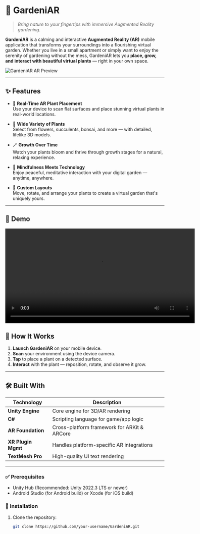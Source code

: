 # 🌿 GardeniAR

> *Bring nature to your fingertips with immersive Augmented Reality gardening.*

**GardeniAR** is a calming and interactive **Augmented Reality (AR)** mobile application that transforms your surroundings into a flourishing virtual garden. Whether you live in a small apartment or simply want to enjoy the serenity of gardening without the mess, GardeniAR lets you **place, grow, and interact with beautiful virtual plants** — right in your own space.

![GardeniAR AR Preview](assets/gardeniar-preview.gif) 

---

## ✨ Features

- 🌱 **Real-Time AR Plant Placement**  
  Use your device to scan flat surfaces and place stunning virtual plants in real-world locations.

- 🌸 **Wide Variety of Plants**  
  Select from flowers, succulents, bonsai, and more — with detailed, lifelike 3D models.

- 🪄 **Growth Over Time**  
  Watch your plants bloom and thrive through growth stages for a natural, relaxing experience.

- 🧘 **Mindfulness Meets Technology**  
  Enjoy peaceful, meditative interaction with your digital garden — anytime, anywhere.

- 📐 **Custom Layouts**  
  Move, rotate, and arrange your plants to create a virtual garden that's uniquely yours.

---

## 🎥 Demo

<video width="600" controls>
  <source src="Assets/demo.gif" type="video/gif">
  Your browser does not support the video tag.
</video>


## 📲 How It Works

1. **Launch GardeniAR** on your mobile device.
2. **Scan** your environment using the device camera.
3. **Tap** to place a plant on a detected surface.
4. **Interact** with the plant — reposition, rotate, and observe it grow.

---

## 🛠 Built With

| Technology         | Description                                     |
|--------------------|-------------------------------------------------|
| **Unity Engine**   | Core engine for 3D/AR rendering                 |
| **C#**             | Scripting language for game/app logic          |
| **AR Foundation**  | Cross-platform framework for ARKit & ARCore    |
| **XR Plugin Mgmt** | Handles platform-specific AR integrations      |
| **TextMesh Pro**   | High-quality UI text rendering                 |

---

### ✅ Prerequisites
- Unity Hub (Recommended: Unity 2022.3 LTS or newer)
- Android Studio (for Android build) or Xcode (for iOS build)

### 🔧 Installation
1. Clone the repository:
   ```bash
   git clone https://github.com/your-username/GardeniAR.git
